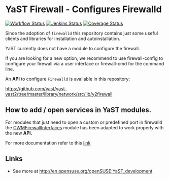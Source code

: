 # YaST Firewall - Configures Firewalld #

[![Workflow Status](https://github.com/yast/yast-firewall/workflows/CI/badge.svg?branch=master)](
https://github.com/yast/yast-firewall/actions?query=branch%3Amaster)
[![Jenkins Status](https://ci.opensuse.org/buildStatus/icon?job=yast-yast-firewall-master)](
https://ci.opensuse.org/view/Yast/job/yast-yast-firewall-master/)
[![Coverage Status](https://coveralls.io/repos/github/yast/yast-firewall/badge.svg?branch=master)](
https://coveralls.io/github/yast/yast-firewall?branch=master)


Since the adoption of `firewalld` this repository contains just some useful
clients and libraries for installation and autoinstallation.

YaST currently does not have a module to configure the firewall.

If you are looking for a new option, we recommend to use firewall-config to
configure your firewall via a user interface or firewall-cmd for the command line.

An **API** to configure `Firewalld` is available in this repository:

https://github.com/yast/yast-yast2/tree/master/library/network/src/lib/y2firewall

## How to add / open services in YaST modules.

For modules that just need to open a custom or predefined port in firewalld
the
[CWMFirewallInterfaces](https://github.com/yast/yast-yast2/tree/master/library/network/src/modules/CWMFirewallInterfaces.rb)
module has been adapted to work properly with the new **API.**

For more documentation refer to this [link](doc/firewalld_services.md)

## Links ##

  * See more at http://en.opensuse.org/openSUSE:YaST_development
